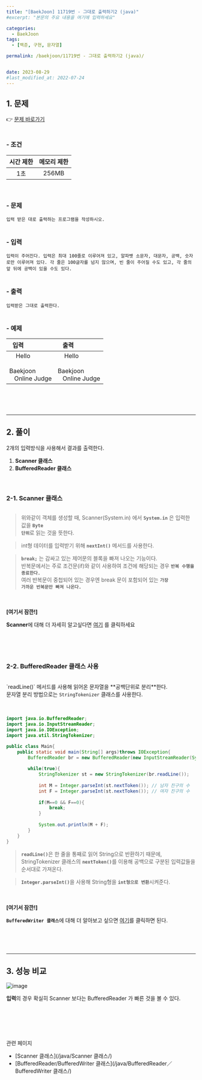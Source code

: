```yaml
---
title: "[BaekJoon] 11719번 - 그대로 출력하기2 (java)"
#excerpt: "본문의 주요 내용을 여기에 입력하세요"

categories:
  - BaekJoon
tags:
  - [백준, 구현, 문자열]

permalink: /baekjoon/11719번 - 그대로 출력하기2 (java)/


date: 2023-08-29
#last_modified_at: 2022-07-24
---
```


## 1. 문제
👉 [문제 바로가기](https://www.acmicpc.net/problem/11719)<br><br>
###  - 조건
  
| 시간 제한 | 메모리 제한 |
|:--------:|:--------:|
|1초|256MB|

<br>

### - 문제
```입력 받은 대로 출력하는 프로그램을 작성하시오.```
<br><br>

### - 입력
```입력이 주어진다. 입력은 최대 100줄로 이루어져 있고, 알파벳 소문자, 대문자, 공백, 숫자로만 이루어져 있다. 각 줄은 100글자를 넘지 않으며, 빈 줄이 주어질 수도 있고, 각 줄의 앞 뒤에 공백이 있을 수도 있다.```
<br><br>

### - 출력
```입력받은 그대로 출력한다.```
<br><br>

### - 예제
  
| &nbsp;&nbsp;입력&nbsp;&nbsp; | &nbsp;&nbsp; 출력&nbsp;&nbsp; |
|:--------|:--------|
|&nbsp;&nbsp;&nbsp;&nbsp;Hello<br><br>Baekjoon<br>&nbsp;&nbsp;&nbsp;Online Judge|&nbsp;&nbsp;&nbsp;&nbsp;Hello<br><br>Baekjoon<br>&nbsp;&nbsp;&nbsp;Online Judge|


<br><br><br>

---
## 2. 풀이


2개의 입력방식을 사용해서 결과를 출력한다.
1. <b>Scanner 클래스</b>
2. <b>BufferedReader 클래스</b>
<br><br><br>


### 2-1. Scanner 클래스
```java

```
> 위와같이 객체를 생성할 때, Scanner(System.in) 에서 <code><b>System.in</b></code> 은 입력한 값을 <code><b>Byte 단위</b></code>로 읽는 것을 뜻한다.

> int형 데이터를 입력받기 위해 <code><b>nextInt()</b></code> 메서드를 사용한다.

> <code><b>break;</b></code> 는 감싸고 있는 제어문의 블록을 빠져 나오는 기능이다.<br>
반복문에서는 주로 조건문(if)와 같이 사용하여 조건에 해당되는 경우 <code><b>반복 수행을 종료한다.</b></code><br>
여러 반복문이 중첩되어 있는 경우엔 break 문이 포함되어 있는 <code><b>가장 가까운 반복문만 빠져 나온다.</b></code>

<br><br>
<b>[여기서 잠깐!]</b>
<div class="box"><b>Scanner</b>에 대해 더 자세히 알고싶다면 <a href="/java/Scanner 클래스/" class="underline"> 여기</a> 를 클릭하세요</div>

<br><br><br>

### 2-2. BufferedReader 클래스 사용
<br>
`readLine()` 메서드를 사용해 읽어온 문자열을 **공백단위로 분리**한다.<br>
문자열 분리 방법으로는 <code>StringTokenizer</code> 클래스를 사용한다.
<br><br><br>

```java
import java.io.BufferedReader;
import java.io.InputStreamReader;
import java.io.IOException;
import java.util.StringTokenizer;

public class Main{
    public static void main(String[] args)throws IOException{
        BufferedReader br = new BufferedReader(new InputStreamReader(System.in));
        
        while(true){
            StringTokenizer st = new StringTokenizer(br.readLine());
            
            int M = Integer.parseInt(st.nextToken()); // 남자 친구의 수
            int F = Integer.parseInt(st.nextToken()); // 여자 친구의 수
            
            if(M==0 && F==0){
                break;
            }
            
            System.out.println(M + F);
        }
    }
}
```
> <code><b>readLine()</b></code>은 한 줄을 통째로 읽어 String으로 반환하기 때문에, StringTokenizer 클래스의 <code><b>nextToken()</b></code>를 이용해 공백으로 구분된 입력값들을 순서대로 가져온다.

> <code><b>Integer.parseInt()</b></code>을 사용해 String형을 <code><b>int형으로 변환</b></code>시켜준다.

<br><br>
<b>[여기서 잠깐!]</b>
<div class="box"><code><b>BufferedWriter 클래스</b></code>에 대해 더 알아보고 싶으면 <a href="/java/BufferedReader／BufferedWriter 클래스/" class="underline"> 여기</a>를 클릭하면 된다.</div>

<br><br><br>

---
## 3. 성능 비교
![image](https://github.com/cjoungi/cjoungi.github.io/assets/113075984/77867da4-0eb2-4c07-bed6-a054e6226fbc)

<b>입력</b>의 경우 확실히 Scanner 보다는 <span class="color">BufferedReader</span> 가 빠른 것을 볼 수 있다.<br><br>

<br><br><br><br>
<span class="color">관련 페이지</span><br>
- [Scanner 클래스](/java/Scanner 클래스/)
- [BufferedReader/BufferedWriter 클래스](/java/BufferedReader／BufferedWriter 클래스/)
<br><br><br>